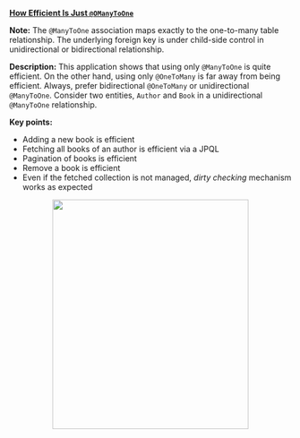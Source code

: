 **[How Efficient Is Just `@OManyToOne`](https://github.com/AnghelLeonard/Hibernate-SpringBoot/tree/master/HibernateSpringBootJustManyToOne)**

**Note:** The `@ManyToOne` association maps exactly to the one-to-many table relationship. The underlying foreign key is under child-side control in unidirectional or bidirectional relationship.

**Description:** This application shows that using only `@ManyToOne` is quite efficient. On the other hand, using only `@OneToMany` is far away from being efficient. Always, prefer bidirectional `@OneToMany` or unidirectional `@ManyToOne`. Consider two entities, `Author` and `Book` in a unidirectional `@ManyToOne` relationship.

**Key points:**
- Adding a new book is efficient
- Fetching all books of an author is efficient via a JPQL
- Pagination of books is efficient
- Remove a book is efficient
- Even if the fetched collection is not managed, *dirty checking* mechanism works as expected
     
<a href="https://leanpub.com/java-persistence-performance-illustrated-guide"><p align="center"><img src="https://github.com/AnghelLeonard/Hibernate-SpringBoot/blob/master/Java%20Persistence%20Performance%20Illustrated%20Guide.jpg" height="410" width="350"/></p></a>
